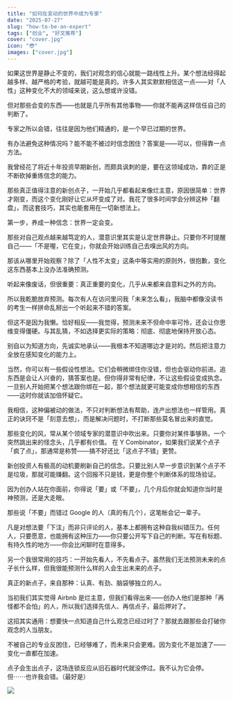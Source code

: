 ```yaml
---
title: "如何在变动的世界中成为专家"
date: "2025-07-27"
slug: "how-to-be-an-expert"
tags: ["创业", "好文推荐"]
cover: "cover.jpg"
icon: "😎"
images: ["cover.jpg"]
---
```

如果这世界是静止不变的，我们对观念的信心就能一路线性上升。某个想法经得起越多样、越严格的考验，就越可能是真的。许多人其实默默相信这一点——对「人性」这种变化不大的领域来说，这么想或许没错。



但对那些会变的东西——也就是几乎所有其他事物——你就不能再这样信任自己的判断了。



专家之所以会错，往往是因为他们精通的，是一个早已过期的世界。



有办法避免这种情况吗？能不能不被过时信念困住？答案是——可以，但得靠一点方法。



我曾经花了将近十年投资早期新创，而颇具讽刺的是，要在这领域成功，靠的正是不断砍掉重练信念的能力。



那些真正值得注意的新创点子，一开始几乎都看起来像烂主意，原因很简单：世界才刚变，而这个变化刚好让它从坏变成了对。我花了很多时间学会分辨这种「翻盘」，而这套技巧，其实也能套用在一切新想法上。



第一步，养成一种信念：世界一定会变。



那些对自己观点越来越笃定的人，潜意识里其实是认定世界静止。只要你不时提醒自己——「不是喔，它在变」，你就会开始训练自己去嗅出风的方向。



那该从哪里开始观察？除了「人性不太变」这条中等实用的原则外，很抱歉，变化这东西基本上没办法准确预测。



听起来像废话，但很重要：真正重要的变化，几乎从来都来自意料之外的方向。



所以我乾脆放弃预测。每次有人在访问里问我「未来怎么看」，我脑中都像没读书的考生一样拼命乱掰出一个听起来不错的答案。



但这不是因为我懒。恰好相反——我觉得，预测未来不但命中率可怜，还会让你思维变得僵硬。与其乱猜，不如选择更实际的策略：彻底、彻底地保持开放心态。



别自以为知道方向，先诚实地承认——我根本不知道哪边才是对的。然后把注意力全放在感知变化的能力上。



当然，你可以有一些假设性想法。它们会稍微绑住你没错，但也会驱动你前进。追东西是会让人兴奋的，猜答案也是。但你得非常有纪律，不让这些假设变成执念。
一旦别人开始把某个想法跟你绑在一起，那个想法就更可能变成你想相信的东西——这时你就该加倍怀疑它。



我相信，这种偏被动的做法，不只对判断想法有帮助，连产出想法也一样管用。真正的诀窍不是「刻意去想」，而是解决问题时，不打断那些莫名冒出来的直觉。



那些变化的风，常从某个领域专家的潜意识中吹出来。只要你对某件事够熟，一个突然跳出来的怪念头，几乎都有价值。
在 Y Combinator，如果我们说某个点子「疯了点」，那通常是称赞——搞不好还比「这点子不错」更赞。



新创投资人有极高的动机要刷新自己的信念。只要比别人早一步意识到某个点子不是垃圾，那就可能赚翻。这个回报不只是钱，更是你整个判断体系的现场验证。



因为创办人站在你面前，你得说「要」或「不要」，几个月后你就会知道你当时是神预测，还是大走眼。



那些说「不要」而错过 Google 的人（真的有几个），这笔帐会记一辈子。



凡是对想法要「下注」而非只评论的人，基本上都拥有这种自我纠错压力。任何人，只要愿意，也能拥有这种压力——你只要公开写下自己的判断。写在有标题、有持久性的地方——你会比闲聊时在意得多。



另一个我很常用的技巧：一开始先看人，不先看点子。虽然我们无法预测未来的点子长什么样，但我很能预测什么样的人会生出未来的点子。



真正的新点子，来自那种：认真、有劲、脑袋够独立的人。



当初我们其实觉得 Airbnb 是烂主意，但我们看得出来——创办人他们是那种「再怪都不会怕」的人，所以我们选择先信人、再信点子，最后押对了。



这招其实通用：想要快一点知道自己什么观念已经过时了？那就去跟那些会打破你观念的人当朋友。



不被自己的专业反困住，已经够难了，而未来只会更难。因为变化不是加速了——变化一直都在加速。



点子会生出点子，这场连锁反应从旧石器时代就没停过。我不认为它会停。
但⋯⋯也许我会错。（最好是）




![](https://prod-files-secure.s3.us-west-2.amazonaws.com/112d0858-5090-4d34-a606-b75eb8d65fd2/46476355-9cf3-4e99-9b7a-3531bc426380/1000202064.png?X-Amz-Algorithm=AWS4-HMAC-SHA256&X-Amz-Content-Sha256=UNSIGNED-PAYLOAD&X-Amz-Credential=ASIAZI2LB466WIO5NQPQ%2F20251005%2Fus-west-2%2Fs3%2Faws4_request&X-Amz-Date=20251005T142914Z&X-Amz-Expires=3600&X-Amz-Security-Token=IQoJb3JpZ2luX2VjENv%2F%2F%2F%2F%2F%2F%2F%2F%2F%2FwEaCXVzLXdlc3QtMiJIMEYCIQDItVisJ41udzWy5CDp5OqE9LwVD6BwqdmaEQFj40QMjwIhAIvogYHIGU7avUlAhVvtfW%2FgR1%2BGulBvkKcRZJ2un5vIKv8DCHQQABoMNjM3NDIzMTgzODA1IgyFkZj0D4ufshQIeX0q3AOHggu2sbQhvWFZW4NY2%2FsOPbIRg93fnAH%2BDrMJzjWRLdcqMoIMk1hoahNLhPVZuk%2Fb8XJv85edIkYcUx14qnqBYDaGiXb%2FChYkbjGs39RH7HBsgbfWPrYqAfD9fzPXhubq6UkzgPf1x3%2Bz63NYb77IlU6l4n6XxXSPm1%2FJBcvTqUkrNLHn%2FF7y6pIk0xbfxLwuNTBPMiPucYE86jJA%2BPq%2Fgfk7Xr5LMlh0CdVSWx4iEGsr6aIO5DBZEfuqL8tcN25ArWonwbujLAuN0wrt0Hbw%2F377ysnT1t9Z14aMmoBNq69eT3YIxZWHPcA2FONcOvZtgRHO3eWHBns6X6t9WDBhVi1oW%2BTOeB0%2FI%2FXu6Jf4AcZmD1pElPZovSRkMxOpKguBrOvMkoBk4IVZLr1jy5uQCdiuNIUexzxrvtoI47SE5diRQkJH9D1zhdNO7bKnIl1iCoKWCQjdBXpMcr1SbpgtxE3DgoOTI8x6U3O6NniAjnVPgY0tJeatayzpDXpG4efrV2ZBCO0fSO9hWMwr2kQyjnxR4Yn0hRJp0fqePdRkQ9Bdcc%2FIQ7FqQH1erdmllRtgi8lyTJVzzOVoQ2myOMswP2pMSRIq6DElW8ILW6ffrmKL30vgx6LlVhXqBDCypYnHBjqkAQGVHSYIHGsNyFrJUt%2FcLsnzMdkwtYhBDXLJBCnIAmg4stTDvS%2BBxquLzbT%2FOeXljiPrdWTpVqEvAmaubvT86kIr7DIshKm1B9%2B2jKjqAl4Ud%2FgSABO2PnD%2FeDHyfO5mTw2R2xlarizh35UNIkAIz0Buxd1YSWabm%2B9LaqyjNriO3Mror9Bh2IQsNAp%2FHzaYjQzbPYa6Jm5Qt8fV6bUDJx0BUbba&X-Amz-Signature=31ef37205ad5577f3a06a81352b27d9c527f722d25982ed1118622d023ee6411&X-Amz-SignedHeaders=host&x-amz-checksum-mode=ENABLED&x-id=GetObject)

